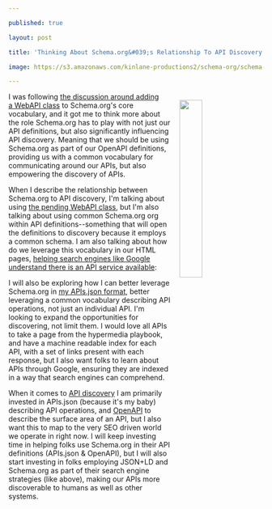 ---
published: true
layout: post
title: 'Thinking About Schema.org&#039;s Relationship To API Discovery'
image: https://s3.amazonaws.com/kinlane-productions2/schema-org/schema-org.png
---

<p><img style="padding: 15px;" src="https://s3.amazonaws.com/kinlane-productions2/schema-org/schema-org.png" alt="" width="30%" align="right" />
<p>I was following <a href="https://github.com/schemaorg/schemaorg/pull/1445">the discussion around adding a&nbsp;WebAPI class</a> to Schema.org's core vocabulary, and it got me to think more about the role Schema.org has to play with not just our API definitions, but also significantly influencing API discovery. Meaning that we should be using Schema.org as part of our OpenAPI definitions, providing us with a common vocabulary for communicating around our APIs, but also empowering the discovery of APIs.&nbsp;
<p>When I describe the relationship between Schema.org to API discovery, I'm talking about using <a href="http://pending.webschemas.org/WebAPI">the pending WebAPI class</a>, but I'm also talking about using common Schema.org org within API definitions--something that will open the definitions to discovery because it employs a common schema. I am also talking about how do we leverage this vocabulary in our HTML pages, <a href="https://developers.google.com/search/docs/guides/intro-structured-data">helping search engines like Google understand there is an API service available</a>:
<script src="https://gist.github.com/kinlane/4fd35c3a5ab20881f86283bc001137ab.js"></script>
<p>I&nbsp;will also be exploring how I can better leverage Schema.org in <a href="http://apisjson.org">my APIs.json&nbsp;format</a>, better leveraging a common vocabulary describing API operations, not just an individual API. I'm looking to expand the opportunities for discovering, not limit them. I would love all APIs to take a page from the hypermedia playbook, and have a machine readable index for each API, with a set of links present with each response, but I also want folks to learn about APIs through Google, ensuring they are indexed in a way that search engines can comprehend.
<p>When it comes to <a href="http://discovery.apievangelist.com">API discovery</a> I am primarily invested in APIs.json (because it's my baby) describing API operations, and <a href="https://www.openapis.org/">OpenAPI</a> to describe the surface area of an API, but I also want this to map to the very SEO driven world we operate in right now. I will keep investing time in helping folks use Schema.org in their API definitions (APIs.json&nbsp;&amp; OpenAPI), but I will also start investing in folks employing JSON+LD and Schema.org as part of their search engine strategies (like above), making our APIs more discoverable to humans as well as other systems.

